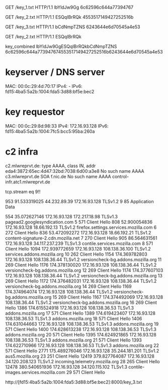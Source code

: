 GET /key_1.txt HTTP/1.1
lbYldJw9Gg
6c62596c644a77394767

GET /key_2.txt HTTP/1.1
ESQqIBrRQk
4553517149427252516b

GET /key_3.txt HTTP/1.1
bCdNmpTZNS
6243644e6d70545a4e53

GET /key_2.txt HTTP/1.1
ESQqIBrRQk

key_combined
lbYldJw9GgESQqIBrRQkbCdNmpTZNS
6c62596c644a773947674553517149427252516b6243644e6d70545a4e53


# keyserver / DNS server
MAC:  00:0c:29:4d:70:17
IPv4: -
IPv6: fd15:4ba5:5a2b:1004:fda5:3d88:bf5e:bec2


# key requestor
MAC:  00:0c:29:8d:98:33
IPv4: 172.16.93.128
IPv6: fd15:4ba5:5a2b:1004:7fc5:bcc5:95ba:260a


# c2 infra

c2.mlwreprvt.de: type AAAA, class IN, addr eda4:3872:65ec:4d47:32bd:7038:6d00:a3e8
No such name AAAA c3.mlwreprvt.de SOA f.nic.de
No such name AAAA control-infr.atc1.mlwreprvt.de


tcp.stream eq 9!!

953	91.533319025	44.232.89.39	172.16.93.128	TLSv1.2			9	85	Application Data


554	35.072627146	172.16.93.128	172.217.18.98	TLSv1.3	pagead2.googlesyndication.com		5	571	Client Hello
808	52.900054836	172.16.93.128	18.66.192.13	TLSv1.2	firefox.settings.services.mozilla.com		6	272	Client Hello
836	53.472092272	172.16.93.128	18.66.192.21	TLSv1.2	content-signature-2.cdn.mozilla.net		7	270	Client Hello
905	86.564631561	172.16.93.128	34.117.237.239	TLSv1.3	contile.services.mozilla.com		8	571	Client Hello
1094	172.939772659	172.16.93.128	108.138.36.100	TLSv1.2	services.addons.mozilla.org		10	262	Client Hello
1154	174.369782803	172.16.93.128	108.138.36.44	TLSv1.2	versioncheck-bg.addons.mozilla.org		11	269	Client Hello
1176	174.378130020	172.16.93.128	108.138.36.44	TLSv1.2	versioncheck-bg.addons.mozilla.org		12	269	Client Hello
1174	174.377607103	172.16.93.128	108.138.36.44	TLSv1.2	versioncheck-bg.addons.mozilla.org		13	269	Client Hello
1172	174.376482031	172.16.93.128	108.138.36.44	TLSv1.2	versioncheck-bg.addons.mozilla.org		14	269	Client Hello
1169	174.374964074	172.16.93.128	108.138.36.44	TLSv1.2	versioncheck-bg.addons.mozilla.org		15	269	Client Hello
1167	174.374492069	172.16.93.128	108.138.36.44	TLSv1.2	versioncheck-bg.addons.mozilla.org		16	269	Client Hello
1386	174.615524918	172.16.93.128	108.138.36.53	TLSv1.3	addons.mozilla.org		17	571	Client Hello
1389	174.619423407	172.16.93.128	108.138.36.53	TLSv1.3	addons.mozilla.org		18	571	Client Hello
1406	174.631044663	172.16.93.128	108.138.36.53	TLSv1.3	addons.mozilla.org		19	571	Client Hello
1400	174.628613238	172.16.93.128	108.138.36.53	TLSv1.3	addons.mozilla.org		20	571	Client Hello
1395	174.624921865	172.16.93.128	108.138.36.53	TLSv1.3	addons.mozilla.org		21	571	Client Hello
1393	174.622710966	172.16.93.128	108.138.36.53	TLSv1.3	addons.mozilla.org		22	571	Client Hello
2771	175.489276046	172.16.93.128	35.244.181.201	TLSv1.2	aus5.mozilla.org		23	251	Client Hello
12419	379.827764087	172.16.93.128	34.120.208.123	TLSv1.2	incoming.telemetry.mozilla.org		28	265	Client Hello
12478	380.540651936	172.16.93.128	34.120.115.102	TLSv1.3	contile-images.services.mozilla.com		29	571	Client Hello


http://[fd15:4ba5:5a2b:1004:fda5:3d88:bf5e:bec2]:8000/key_3.txt